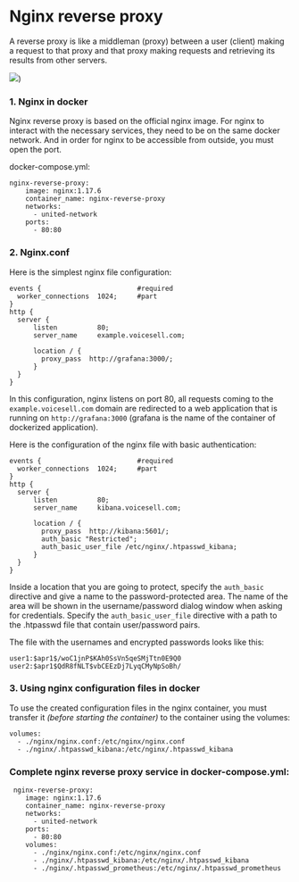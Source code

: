 # Nginx reverse proxy

A reverse proxy is like a middleman (proxy) between a user (client) making a request to that proxy
and that proxy making requests and retrieving its results from other servers.

![](https://www.pvsm.ru/images/2019/06/18/odin-iz-sotni-sposobov-publikacii-neskolkih-production-proektov-na-odnom-servere.png))

### 1. Nginx in docker

Nginx reverse proxy is based on the official nginx image.
For nginx to interact with the necessary services, they need to be on the same docker network. 
And in order for nginx to be accessible from outside, you must open the port.

docker-compose.yml:

```
nginx-reverse-proxy:
    image: nginx:1.17.6
    container_name: nginx-reverse-proxy
    networks:
      - united-network
    ports:
      - 80:80
```

### 2. Nginx.conf

Here is the simplest nginx file configuration:

```
events {                        #required
  worker_connections  1024;     #part
}
http {
  server {
      listen          80;
      server_name     example.voicesell.com;

      location / {
        proxy_pass  http://grafana:3000/;
      }
  }
}
```

In this configuration, nginx listens on port 80, all requests coming to the `example.voicesell.com` domain are redirected
to a web application that is running on `http://grafana:3000` (grafana is the name of the container of dockerized application).

Here is the configuration of the nginx file with basic authentication:

```
events {                        #required
  worker_connections  1024;     #part
}
http {
  server {
      listen          80;
      server_name     kibana.voicesell.com;

      location / {
        proxy_pass  http://kibana:5601/;
        auth_basic "Restricted";
        auth_basic_user_file /etc/nginx/.htpasswd_kibana;
      }
  }
}
```

Inside a location that you are going to protect, specify the `auth_basic` directive and give a name to the password-protected area.
The name of the area will be shown in the username/password dialog window when asking for credentials.
Specify the `auth_basic_user_file` directive with a path to the .htpasswd file that contain user/password pairs.

The file with the usernames and encrypted passwords looks like this:
```
user1:$apr1$/woC1jnP$KAh0SsVn5qeSMjTtn0E9Q0
user2:$apr1$QdR8fNLT$vbCEEzDj7LyqCMyNpSoBh/
```

### 3. Using nginx configuration files in docker

To use the created configuration files in the nginx container, you must transfer it _(before starting the container)_
to the container using the volumes:
```
volumes:
  - ./nginx/nginx.conf:/etc/nginx/nginx.conf
  - ./nginx/.htpasswd_kibana:/etc/nginx/.htpasswd_kibana
```

### Complete nginx reverse proxy service in docker-compose.yml:
```
 nginx-reverse-proxy:
    image: nginx:1.17.6
    container_name: nginx-reverse-proxy
    networks:
      - united-network
    ports:
      - 80:80
    volumes:
      - ./nginx/nginx.conf:/etc/nginx/nginx.conf
      - ./nginx/.htpasswd_kibana:/etc/nginx/.htpasswd_kibana
      - ./nginx/.htpasswd_prometheus:/etc/nginx/.htpasswd_prometheus
```